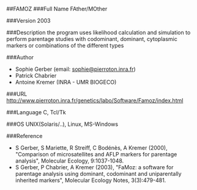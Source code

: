 ##FAMOZ
###Full Name
FAther/MOther

###Version
2003

###Description
the program uses likelihood calculation and simulation to perform parentage studies with codominant, dominant, cytoplasmic markers or combinations of the different types

###Author
* Sophie Gerber (email: sophie@pierroton.inra.fr)
* Patrick Chabrier
* Antoine Kremer (INRA - UMR BIOGECO)

###URL
http://www.pierroton.inra.fr/genetics/labo/Software/Famoz/index.html

###Language
C, Tcl/Tk

###OS
UNIX(Solaris/..), Linux, MS-Windows

###Reference
* S Gerber, S Mariette, R Streiff, C Bodénès, A Kremer (2000), "Comparison of microsatellites and AFLP markers for parentage analysis", Molecular Ecology, 9:1037-1048.
* S Gerber, P Chabrier, A Kremer (2003), "FaMoz: a software for parentage analysis using dominant, codominant and uniparentally inherited markers", Molecular Ecology Notes, 3(3):479-481.


